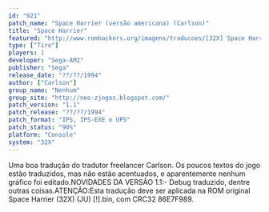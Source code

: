 ```yaml
---
id: "921"
patch_name: "Space Harrier (versão americana) (Carlson)"
title: "Space Harrier"
featured: "http://www.romhackers.org/imagens/traducoes/[32X] Space Harrier - Carlson - 1.png"
type: ["Tiro"]
players: 1
developer: "Sega-AM2"
publisher: "Sega"
release_date: "??/??/1994"
author: ["Carlson"]
group_name: "Nenhum"
group_site: "http://neo-zjogos.blogspot.com/"
patch_version: "1.1"
patch_release: "??/??/1994"
patch_format: "IPS, IPS-EXE e UPS"
patch_status: "90%"
platform: "Console"
system: "32X"
---
```


Uma boa tradução do tradutor freelancer Carlson. Os poucos textos do jogo estão traduzidos, mas não estão acentuados, e aparentemente nenhum gráfico foi editado.NOVIDADES DA VERSÃO 1.1:- Debug traduzido, dentre outras coisas.ATENÇÃO:Esta tradução deve ser aplicada na ROM original Space Harrier (32X) (JU) [!].bin, com CRC32 86E7F989.